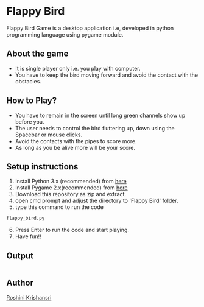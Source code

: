 # Flappy Bird
Flappy Bird Game is a desktop application i.e, developed in python programming language using pygame module.

## About the game
- It is single player only i.e. you play with computer.
- You have to keep the bird moving forward and avoid the contact with the obstacles.

## How to Play?
- You have to remain in the screen until long green channels show up before you.
-  The user needs to control the bird fluttering up, down  using the Spacebar or mouse clicks. 
- Avoid the contacts with the pipes to score more.
- As long as you be alive more will be your score.


## Setup instructions
1. Install Python 3.x (recommended) from <a href="https://www.python.org/downloads/">here</a>
2. Install Pygame 2.x(recommended) from <a href="https://pypi.org/project/pygame/">here</a>
3. Download this repository as zip and extract.
4. open cmd prompt and adjust the directory to 'Flappy Bird' folder.
5. type this command to run the code<br>
```bash
flappy_bird.py
```
6. Press Enter to run the code and start playing.<br>
7. Have fun!!


## Output
<img align="https://github.com/RoshiniKrishnasri/Flappy-Bird/blob/main/media/output.png" />

## Author
<a href="https://github.com/RoshiniKrishnasri">Roshini Krishansri</a>
